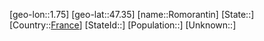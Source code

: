 ﻿---
location: [47.35,1.75]
type: City
tags:
- geo/City


SpocWebEntityId: 33753
isDeleted: false
confidential: public

---
[geo-lon::1.75]
[geo-lat::47.35]
[name::Romorantin]
[State::]
[Country::[France](geo/Continent/Europe/France.md)]
[StateId::]
[Population::]
[Unknown::]

